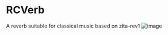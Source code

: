 # RCVerb
A reverb suitable for classical music based on zita-rev1
![image](https://user-images.githubusercontent.com/120390802/211226502-33b8c4e9-43a1-4752-818c-94a9fb886d67.png)


